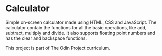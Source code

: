 # Calculator

Simple on-screen calculator made using HTML, CSS and JavaScript.
The calculator contain the functions for all the basic operations, like add, subtract, multiply and divide. It also supports floating point numbers and has the clear and backspace functions.

This project is part of The Odin Project curriculum.
